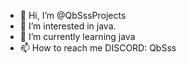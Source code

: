 - 👋 Hi, I’m @QbSssProjects
- 👀 I’m interested in java.
- 🌱 I’m currently learning java
- 📫 How to reach me DISCORD: QbSss


